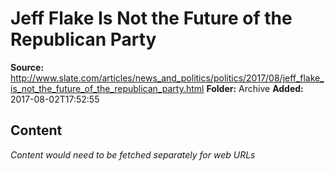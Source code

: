# Jeff Flake Is Not the Future of the Republican Party

**Source:** http://www.slate.com/articles/news_and_politics/politics/2017/08/jeff_flake_is_not_the_future_of_the_republican_party.html
**Folder:** Archive
**Added:** 2017-08-02T17:52:55




## Content
*Content would need to be fetched separately for web URLs*
